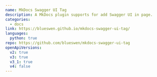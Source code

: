 ```yaml
---
name: MkDocs Swagger UI Tag
description: A MkDocs plugin supports for add Swagger UI in page.
categories:
  - docs
link: https://blueswen.github.io/mkdocs-swagger-ui-tag/
languages:
  python: true
repo: https://github.com/blueswen/mkdocs-swagger-ui-tag
openApiVersions:
  v2: true
  v3: true
  v3_1: true
  v4: false
---
```

